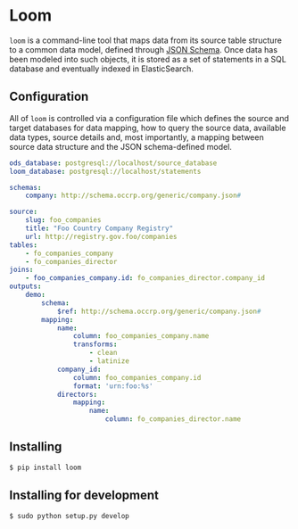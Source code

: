 # Loom

``loom`` is a command-line tool that maps data from its source table structure
to a common data model, defined through [JSON Schema](http://json-schema.org/).
Once data has been modeled into such objects, it is stored as a set of
statements in a SQL database and eventually indexed in ElasticSearch.

## Configuration

All of ``loom`` is controlled via a configuration file which defines the source
and target databases for data mapping, how to query the source data, available
data types, source details and, most importantly, a mapping between source data
structure and the JSON schema-defined model.

```yaml
ods_database: postgresql://localhost/source_database
loom_database: postgresql://localhost/statements

schemas:
    company: http://schema.occrp.org/generic/company.json#

source:
    slug: foo_companies
    title: "Foo Country Company Registry"
    url: http://registry.gov.foo/companies
tables:
    - fo_companies_company
    - fo_companies_director
joins:
    - foo_companies_company.id: fo_companies_director.company_id
outputs:
    demo:
        schema:
            $ref: http://schema.occrp.org/generic/company.json#
        mapping:
            name:
                column: foo_companies_company.name
                transforms:
                    - clean
                    - latinize
            company_id:
                column: foo_companies_company.id
                format: 'urn:foo:%s'
            directors:
                mapping:
                    name:
                        column: fo_companies_director.name
```

## Installing

```sh
$ pip install loom
```

## Installing for development

```
$ sudo python setup.py develop
```
